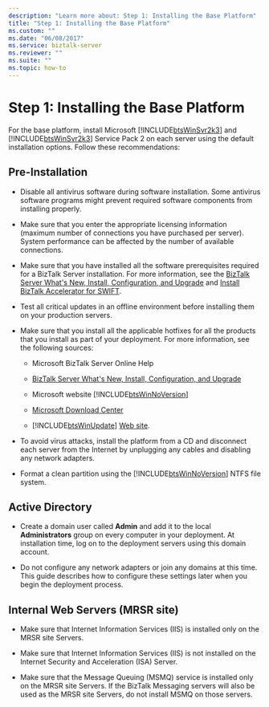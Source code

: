 ```yaml
---
description: "Learn more about: Step 1: Installing the Base Platform"
title: "Step 1: Installing the Base Platform"
ms.custom: ""
ms.date: "06/08/2017"
ms.service: biztalk-server
ms.reviewer: ""
ms.suite: ""
ms.topic: how-to
---
```

# Step 1: Installing the Base Platform
For the base platform, install Microsoft [!INCLUDE[btsWinSvr2k3](../../includes/btswinsvr2k3-md.md)] and [!INCLUDE[btsWinSvr2k3](../../includes/btswinsvr2k3-md.md)] Service Pack 2 on each server using the default installation options. Follow these recommendations:

## Pre-Installation

- Disable all antivirus software during software installation. Some antivirus software programs might prevent required software components from installing properly.

- Make sure that you enter the appropriate licensing information (maximum number of connections you have purchased per server). System performance can be affected by the number of available connections.

- Make sure that you have installed all the software prerequisites required for a BizTalk Server installation. For more information, see the [BizTalk Server What's New, Install, Configuration, and Upgrade](/biztalk/install-and-config-guides/biztalk-server-what-s-new-installation-configuration-and-upgrade) and [Install BizTalk Accelerator for SWIFT](/biztalk/adapters-and-accelerators/accelerator-swift/install-biztalk-accelerator-for-swift).

- Test all critical updates in an offline environment before installing them on your production servers.

- Make sure that you install all the applicable hotfixes for all the products that you install as part of your deployment. For more information, see the following sources:

  - Microsoft BizTalk Server Online Help

  - [BizTalk Server What's New, Install, Configuration, and Upgrade](/biztalk/install-and-config-guides/biztalk-server-what-s-new-installation-configuration-and-upgrade)

  - Microsoft website [!INCLUDE[btsWinNoVersion](../../includes/btswinnoversion-md.md)]

  - [Microsoft Download Center](https://www.microsoft.com/download)

  - [!INCLUDE[btsWinUpdate](../../includes/btswinupdate-md.md)] [Web site](https://go.microsoft.com/fwlink/?linkid=48687).

- To avoid virus attacks, install the platform from a CD and disconnect each server from the Internet by unplugging any cables and disabling any network adapters.

- Format a clean partition using the [!INCLUDE[btsWinNoVersion](../../includes/btswinnoversion-md.md)] NTFS file system.

## Active Directory

-   Create a domain user called **Admin** and add it to the local **Administrators** group on every computer in your deployment. At installation time, log on to the deployment servers using this domain account.

-   Do not configure any network adapters or join any domains at this time. This guide describes how to configure these settings later when you begin the deployment process.

## Internal Web Servers (MRSR site)

-   Make sure that Internet Information Services (IIS) is installed only on the MRSR site Servers.

-   Make sure that Internet Information Services (IIS) is not installed on the Internet Security and Acceleration (ISA) Server.

-   Make sure that the Message Queuing (MSMQ) service is installed only on the MRSR site Servers. If the BizTalk Messaging servers will also be used as the MRSR site Servers, do not install MSMQ on those servers.

